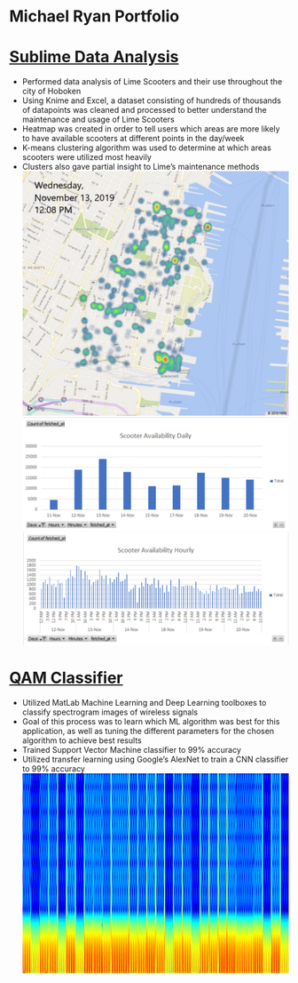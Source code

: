 # Michael Ryan Portfolio

# [Sublime Data Analysis](https://docs.google.com/document/d/1wE6PwQWb-wkR0DnQGO8Cj6FtwUuDU4pArvz0Keo1P20/edit?usp=sharing)
* Performed data analysis of Lime Scooters and their use throughout the city of
Hoboken
* Using Knime and Excel, a dataset consisting of hundreds of thousands of datapoints was cleaned and processed to better understand the maintenance and
usage of Lime Scooters
* Heatmap was created in order to tell users which areas are more likely to have
available scooters at different points in the day/week
* K-means clustering algorithm was used to determine at which areas scooters
were utilized most heavily
* Clusters also gave partial insight to Lime’s maintenance methods
![Scooter Heatmap](https://github.com/mryan6/MichaelRyanPortfolio/blob/main/lime1.PNG)
![Scooter Availability 1](https://github.com/mryan6/MichaelRyanPortfolio/blob/main/Lime2.PNG)
![Scooter Availability 2](https://github.com/mryan6/MichaelRyanPortfolio/blob/main/Lime3.PNG)

# [QAM Classifier](https://github.com/mryan6/IntroToAIFinalProject)
* Utilized MatLab Machine Learning and Deep Learning toolboxes to classify
spectrogram images of wireless signals
* Goal of this process was to learn which ML algorithm was best for this application, as well as tuning the different parameters for the chosen algorithm to achieve best results
* Trained Support Vector Machine classifier to 99% accuracy
* Utilized transfer learning using Google’s AlexNet to train a CNN classifier to 99%
accuracy
![Spectrogram Image](https://github.com/mryan6/IntroToAIFinalProject/blob/master/16QAM/16QAM_1.jpg)
